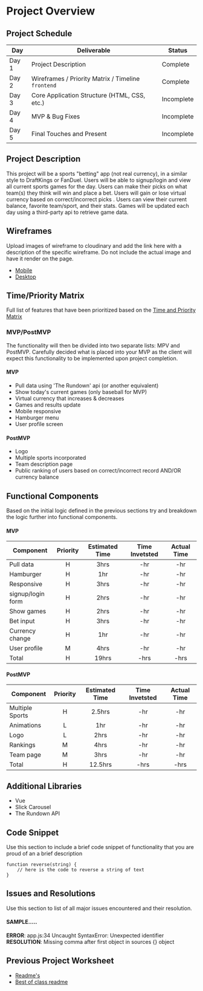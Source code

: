 # Project Overview

## Project Schedule

|  Day | Deliverable | Status
|---|---| ---|
|Day 1| Project Description | Complete
|Day 2| Wireframes / Priority Matrix / Timeline `frontend`| Complete
|Day 3| Core Application Structure (HTML, CSS, etc.) | Incomplete
|Day 4| MVP & Bug Fixes | Incomplete
|Day 5| Final Touches and Present | Incomplete

## Project Description

This project will be a sports "betting" app (not real currency), in a similar style to DraftKings or FanDuel. Users
 will be able to signup/login and view all current sports games for the day. Users can make their picks on what team(s)
 they think will win and place a bet. Users will gain or lose virtual currency based on correct/incorrect picks
 . Users can view their current balance, favorite team/sport, and their stats. Games will be updated each day using a
  third-party api to retrieve game data.

## Wireframes

Upload images of wireframe to cloudinary and add the link here with a description of the specific wireframe. Do not include the actual image and have it render on the page.  

- [Mobile](https://res.cloudinary.com/wjclavell/image/upload/v1600036460/P4/SportsBettingMobile_iff43t.png)
- [Desktop](https://res.cloudinary.com/wjclavell/image/upload/v1600053553/P4/p4-desktop_mgscsk.png)

## Time/Priority Matrix 

Full list of features that have been prioritized based on the [Time and Priority Matrix](https://res.cloudinary.com/wjclavell/image/upload/v1600025693/P4/P4-frontend-TPM.png)

### MVP/PostMVP

The functionality will then be divided into two separate lists: MPV and PostMVP.  Carefully decided what is placed into your MVP as the client will expect this functionality to be implemented upon project completion.  

#### MVP

- Pull data using 'The Rundown' api (or another equivalent)
- Show today's current games (only baseball for MVP)
- Virtual currency that increases & decreases
- Games and results update
- Mobile responsive
- Hamburger menu
- User profile screen

#### PostMVP 
- Logo
- Multiple sports incorporated
- Team description page
- Public ranking of users based on correct/incorrect record AND/OR currency balance

## Functional Components

Based on the initial logic defined in the previous sections try and breakdown the logic further into functional
 components.

#### MVP
| Component | Priority | Estimated Time | Time Invetsted | Actual Time |
| --- | :---: |  :---: | :---: | :---: |
| Pull data | H | 3hrs | -hr | -hr|
| Hamburger | H | 1hr | -hr | -hr|
| Responsive | H | 3hrs | -hr | -hr|
| signup/login form | H | 2hrs| -hr | -hr |
| Show games | H | 2hrs | -hr | -hr|
| Bet input | H | 3hrs| -hr | -hr |
| Currency change | H | 1hr | -hr | -hr|
| User profile | M | 4hrs | -hr | -hr|
| Total | H | 19hrs| -hrs | -hrs |

#### PostMVP
| Component | Priority | Estimated Time | Time Invetsted | Actual Time |
| --- | :---: |  :---: | :---: | :---: |
| Multiple Sports | H | 2.5hrs | -hr | -hr|
| Animations | L | 1hr | -hr | -hr|
| Logo | L | 2hrs | -hr | -hr|
| Rankings | M | 4hrs | -hr | -hr|
| Team page | M | 3hrs | -hr | -hr|
| Total | H | 12.5hrs| -hrs | -hrs |

## Additional Libraries
- Vue
- Slick Carousel
- The Rundown API

## Code Snippet

Use this section to include a brief code snippet of functionality that you are proud of an a brief description  

```
function reverse(string) {
	// here is the code to reverse a string of text
}
```

## Issues and Resolutions
 Use this section to list of all major issues encountered and their resolution.

#### SAMPLE.....
**ERROR**: app.js:34 Uncaught SyntaxError: Unexpected identifier                                
**RESOLUTION**: Missing comma after first object in sources {} object

## Previous Project Worksheet
 - [Readme's](https://github.com/jkeohan/fewd-class-repo/tree/master/final-project-worksheet/project-worksheet-examples)
 - [Best of class readme](https://github.com/jkeohan/fewd-class-repo/blob/master/final-project-worksheet/project-worksheet-examples/portfolio-gracie.md)